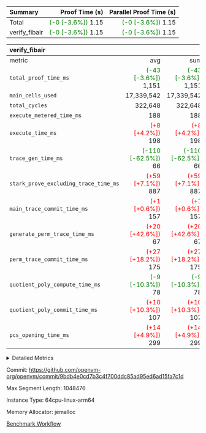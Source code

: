 | Summary | Proof Time (s) | Parallel Proof Time (s) |
|:---|---:|---:|
| Total | <span style='color: green'>(-0 [-3.6%])</span> 1.15 | <span style='color: green'>(-0 [-3.6%])</span> 1.15 |
| verify_fibair | <span style='color: green'>(-0 [-3.6%])</span> 1.15 | <span style='color: green'>(-0 [-3.6%])</span> 1.15 |


| verify_fibair |||||
|:---|---:|---:|---:|---:|
|metric|avg|sum|max|min|
| `total_proof_time_ms ` | <span style='color: green'>(-43 [-3.6%])</span> 1,151 | <span style='color: green'>(-43 [-3.6%])</span> 1,151 | <span style='color: green'>(-43 [-3.6%])</span> 1,151 | <span style='color: green'>(-43 [-3.6%])</span> 1,151 |
| `main_cells_used     ` |  17,339,542 |  17,339,542 |  17,339,542 |  17,339,542 |
| `total_cycles        ` |  322,648 |  322,648 |  322,648 |  322,648 |
| `execute_metered_time_ms` |  188 |  188 |  188 |  188 |
| `execute_time_ms     ` | <span style='color: red'>(+8 [+4.2%])</span> 198 | <span style='color: red'>(+8 [+4.2%])</span> 198 | <span style='color: red'>(+8 [+4.2%])</span> 198 | <span style='color: red'>(+8 [+4.2%])</span> 198 |
| `trace_gen_time_ms   ` | <span style='color: green'>(-110 [-62.5%])</span> 66 | <span style='color: green'>(-110 [-62.5%])</span> 66 | <span style='color: green'>(-110 [-62.5%])</span> 66 | <span style='color: green'>(-110 [-62.5%])</span> 66 |
| `stark_prove_excluding_trace_time_ms` | <span style='color: red'>(+59 [+7.1%])</span> 887 | <span style='color: red'>(+59 [+7.1%])</span> 887 | <span style='color: red'>(+59 [+7.1%])</span> 887 | <span style='color: red'>(+59 [+7.1%])</span> 887 |
| `main_trace_commit_time_ms` | <span style='color: red'>(+1 [+0.6%])</span> 157 | <span style='color: red'>(+1 [+0.6%])</span> 157 | <span style='color: red'>(+1 [+0.6%])</span> 157 | <span style='color: red'>(+1 [+0.6%])</span> 157 |
| `generate_perm_trace_time_ms` | <span style='color: red'>(+20 [+42.6%])</span> 67 | <span style='color: red'>(+20 [+42.6%])</span> 67 | <span style='color: red'>(+20 [+42.6%])</span> 67 | <span style='color: red'>(+20 [+42.6%])</span> 67 |
| `perm_trace_commit_time_ms` | <span style='color: red'>(+27 [+18.2%])</span> 175 | <span style='color: red'>(+27 [+18.2%])</span> 175 | <span style='color: red'>(+27 [+18.2%])</span> 175 | <span style='color: red'>(+27 [+18.2%])</span> 175 |
| `quotient_poly_compute_time_ms` | <span style='color: green'>(-9 [-10.3%])</span> 78 | <span style='color: green'>(-9 [-10.3%])</span> 78 | <span style='color: green'>(-9 [-10.3%])</span> 78 | <span style='color: green'>(-9 [-10.3%])</span> 78 |
| `quotient_poly_commit_time_ms` | <span style='color: red'>(+10 [+10.3%])</span> 107 | <span style='color: red'>(+10 [+10.3%])</span> 107 | <span style='color: red'>(+10 [+10.3%])</span> 107 | <span style='color: red'>(+10 [+10.3%])</span> 107 |
| `pcs_opening_time_ms ` | <span style='color: red'>(+14 [+4.9%])</span> 299 | <span style='color: red'>(+14 [+4.9%])</span> 299 | <span style='color: red'>(+14 [+4.9%])</span> 299 | <span style='color: red'>(+14 [+4.9%])</span> 299 |



<details>
<summary>Detailed Metrics</summary>

|  | verify_program_compile_ms | total_cells | stark_prove_excluding_trace_time_ms | quotient_poly_compute_time_ms | quotient_poly_commit_time_ms | perm_trace_commit_time_ms | pcs_opening_time_ms | main_trace_commit_time_ms |
| --- | --- | --- | --- | --- | --- | --- | --- |
|  | 7 | 65,536 | 37 | 1 | 6 | 0 | 21 | 7 | 

| air_name | rows | quotient_deg | main_cols | interactions | constraints | cells |
| --- | --- | --- | --- | --- | --- | --- |
| AccessAdapterAir<2> |  | 2 |  | 5 | 12 |  | 
| AccessAdapterAir<4> |  | 2 |  | 5 | 12 |  | 
| AccessAdapterAir<8> |  | 2 |  | 5 | 12 |  | 
| FibonacciAir | 32,768 | 1 | 2 |  | 5 | 65,536 | 
| FriReducedOpeningAir |  | 2 |  | 39 | 71 |  | 
| JalRangeCheckAir |  | 2 |  | 9 | 14 |  | 
| NativePoseidon2Air<BabyBearParameters>, 1> |  | 2 |  | 136 | 572 |  | 
| PhantomAir |  | 2 |  | 3 | 5 |  | 
| ProgramAir |  | 1 |  | 1 | 4 |  | 
| VariableRangeCheckerAir |  | 1 |  | 1 | 4 |  | 
| VmAirWrapper<AluNativeAdapterAir, FieldArithmeticCoreAir> |  | 2 |  | 15 | 27 |  | 
| VmAirWrapper<BranchNativeAdapterAir, BranchEqualCoreAir<1> |  | 2 |  | 11 | 25 |  | 
| VmAirWrapper<NativeAdapterAir<2, 0>, PublicValuesCoreAir> |  | 2 |  | 11 | 29 |  | 
| VmAirWrapper<NativeLoadStoreAdapterAir<1>, NativeLoadStoreCoreAir<1> |  | 2 |  | 15 | 20 |  | 
| VmAirWrapper<NativeLoadStoreAdapterAir<4>, NativeLoadStoreCoreAir<4> |  | 2 |  | 15 | 20 |  | 
| VmAirWrapper<NativeVectorizedAdapterAir<4>, FieldExtensionCoreAir> |  | 2 |  | 15 | 27 |  | 
| VmConnectorAir |  | 2 |  | 5 | 11 |  | 
| VolatileBoundaryAir |  | 2 |  | 7 | 19 |  | 

| group | trace_gen_time_ms | total_proof_time_ms | total_cycles | total_cells | stark_prove_excluding_trace_time_ms | quotient_poly_compute_time_ms | quotient_poly_commit_time_ms | perm_trace_commit_time_ms | pcs_opening_time_ms | main_trace_commit_time_ms | main_cells_used | generate_perm_trace_time_ms | fri.log_blowup | execute_time_ms | execute_metered_time_ms |
| --- | --- | --- | --- | --- | --- | --- | --- | --- | --- | --- | --- | --- | --- | --- | --- |
| verify_fibair | 66 | 1,151 | 322,648 | 62,474,410 | 887 | 78 | 107 | 175 | 299 | 157 | 17,339,542 | 67 | 1 | 198 | 188 | 

| group | air_name | rows | prep_cols | perm_cols | main_cols | cells |
| --- | --- | --- | --- | --- | --- | --- |
| verify_fibair | AccessAdapterAir<2> | 131,072 |  | 16 | 11 | 3,538,944 | 
| verify_fibair | AccessAdapterAir<4> | 65,536 |  | 16 | 13 | 1,900,544 | 
| verify_fibair | AccessAdapterAir<8> | 128 |  | 16 | 17 | 4,224 | 
| verify_fibair | FriReducedOpeningAir | 2,048 |  | 84 | 27 | 227,328 | 
| verify_fibair | JalRangeCheckAir | 32,768 |  | 28 | 12 | 1,310,720 | 
| verify_fibair | NativePoseidon2Air<BabyBearParameters>, 1> | 32,768 |  | 312 | 398 | 23,265,280 | 
| verify_fibair | PhantomAir | 16,384 |  | 12 | 6 | 294,912 | 
| verify_fibair | ProgramAir | 8,192 |  | 8 | 10 | 147,456 | 
| verify_fibair | VariableRangeCheckerAir | 262,144 | 2 | 8 | 1 | 2,359,296 | 
| verify_fibair | VmAirWrapper<AluNativeAdapterAir, FieldArithmeticCoreAir> | 262,144 |  | 36 | 29 | 17,039,360 | 
| verify_fibair | VmAirWrapper<BranchNativeAdapterAir, BranchEqualCoreAir<1> | 32,768 |  | 28 | 23 | 1,671,168 | 
| verify_fibair | VmAirWrapper<NativeLoadStoreAdapterAir<1>, NativeLoadStoreCoreAir<1> | 65,536 |  | 40 | 21 | 3,997,696 | 
| verify_fibair | VmAirWrapper<NativeLoadStoreAdapterAir<4>, NativeLoadStoreCoreAir<4> | 32,768 |  | 40 | 27 | 2,195,456 | 
| verify_fibair | VmAirWrapper<NativeVectorizedAdapterAir<4>, FieldExtensionCoreAir> | 32,768 |  | 36 | 38 | 2,424,832 | 
| verify_fibair | VmConnectorAir | 2 | 1 | 16 | 5 | 42 | 
| verify_fibair | VolatileBoundaryAir | 65,536 |  | 20 | 12 | 2,097,152 | 

| group | trace_height_constraint | weighted_sum | threshold |
| --- | --- | --- | --- |
| verify_fibair | 0 | 1,085,444 | 2,013,265,921 | 
| verify_fibair | 1 | 5,411,200 | 2,013,265,921 | 
| verify_fibair | 2 | 542,722 | 2,013,265,921 | 
| verify_fibair | 3 | 5,476,612 | 2,013,265,921 | 
| verify_fibair | 4 | 65,536 | 2,013,265,921 | 
| verify_fibair | 5 | 12,851,850 | 2,013,265,921 | 

| trace_height_constraint | threshold |
| --- | --- |
| 0 | 2,013,265,921 | 

</details>


Commit: https://github.com/openvm-org/openvm/commit/9bdb4e0cd7b3c4f700ddc85ad95ed6ad15fa7c1d

Max Segment Length: 1048476

Instance Type: 64cpu-linux-arm64

Memory Allocator: jemalloc

[Benchmark Workflow](https://github.com/openvm-org/openvm/actions/runs/15766058235)
